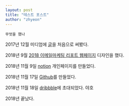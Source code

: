 ```yaml
---
layout: post
title: "테스트 포스트"
author: "zhyeon"
---
```


`무엇을 했나`

2017년 12월 미디엄에 [글](https://medium.com/@jihyeonkwon/%EB%94%94%EC%9E%90%EC%9D%B4%EB%84%88%EB%A6%AC%EB%8D%94-%ED%8C%80%EB%A6%AC%EB%8D%94-e1e463edada5)을 처음으로 써봤다.

2018년 9월 [2018 이메일마케팅 리포트 웹페이지](https://report.stibee.com/2018/) 디자인을 했다.

2018년 11월 9일 [notion](https://www.notion.so/jihyeonkwon/bb728321fee6499c8aabc6ccd6ca721c) 개인페이지를 만들었다. 

2018년 11월 17일 [Github](https://zhyeon.github.io)를 만들었다. 

2018년 11월 18일 [dribbble](https://dribbble.com/zhyeon)에 초대되었다. 야호

2018년 끝났다.
